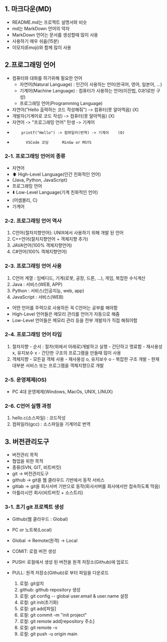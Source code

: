 ## 1. 마크다운(MD)
- README.md는 프로젝트 설명서와 비슷
- md는 MarkDown 언어의 약자
- MarkDown 언어는 문서를 생성할때 많이 사용
- 사용하기 매우 쉬움(15분)
- 이모지(Emoji)와 함께 많이 사용

## 2.프로그래밍 언어
- 컴퓨터와 대화를 하기위해 필요한 언어
    + 자연어(Natural Language) : 인간이 사용하는 언어(한국어, 영어, 일본어, ...)
    + 기계어(Machine Language) : 컴퓨터가 사용하는 언어(이진법, 0과1로만 구성)
    + 프로그래밍 언어(Programming Language) 
- 자연어("Hello 출력하는 코드 작성해줘") -> 컴퓨터(못 알아먹음) (X)
- 개발자(기계어로 코드 작성) -> 컴퓨터(못 알아먹음)            (X)
- 자연어 -> "프로그래밍 언어" 탄생 -> 기계어
-         printf("Hello") -> 컴파일러(번역) -> 기계어    (O) 
-           VSCode 코딩      MinGw or MSYS

### 2-1. 프로그래밍 언어의 종류
- 자연어
-    ⬆️ High-Level Language(인간 친화적인 언어)
-   (Java, Python, JavaScript)
- 프로그래밍 언어
-    ⬇️ Low-Level Language(기계 친화적인 언어)
-   (어셈블리, C)
- 기계어

### 2-2. 프로그래밍 언어 역사
  1. C언어(절차지향언어): UNIX에서 사용하기 위해 개발 된 언어
  2. C++언어(절차지향언어 + 객체지향 추가)
  3. JAVA언어(100% 객체지향언어)
  4. C#언어(100% 객체지향언어)

### 2-3. 프로그래밍 언어 사용
  1. C언어 계열 : 임베디드, 기계(로봇, 공장, 드론, ...), 게임, 복잡한 수식계산
  2. Java : 서비스(WEB, APP)
  3. Python : 서비스(인공지능, web, app)
  4. JavaScript : 서비스(WEB)
  * 어떤 언어를 주력으로 사용하든 꼭 C언어는 공부를 해야함
  * High-Level 언어들은 메모리 관리를 언어가 자동으로 해줌
  * Low-Level 언어들은 메모리 관리 등을 전부 개발자가 직접 해줘야함

### 2-4. 프로그래밍 언어 타입
  1. 절차지향
    - 순서 : 절차(위에서 아래로)개발하고 실행
    - 간단하고 명료함
    - 재사용성 x, 유지보수 x
    - 간단한 구조의 프로그램을 만들때 많이 사용
  2. 객체지향
    - 모든걸 객체 사용
    - 재사용성 o, 유지보수 o
    - 복잡한 구조 개발
    - 현재 대부분 서비스 또는 프로그램을 객체지향으로 개발

### 2-5. 운영체제(OS)
- PC 4대 운영체제(Windows, MacOs, UNIX, LINUX)

### 2-6. C언어 실행 과정
  1. hello.c(소스파일) : 코드작성
  2. 컴파일러(gcc) : 소스파일을 기계어로 번역

## 3. 버전관리도구
  - 버전관리 목적
  - 협업을 위한 목적
  - 종류(SVN, GIT, 비트버킷)
  - git -> 버전관리도구
  - github -> git을 웹 클라우드 기반에서 동작 서비스
  - gitlab -> git을 회사서버 기반으로 동작(회사서버를 회사에서만 접속하도록 막음)
  - 아틀라시안 회사(비트버킷 + 소스트리)

### 3-1. 초기 git 프로젝트 생성
+ Github(웹 클라우드 : Global)
+ PC or 노트북(Local)
+ Global -> Remote(원격) -> Local

+ COMIT: 로컬 버전 생성
+ PUSH: 로컬에서 생성 된 버전을 원격 저장소(Github)에 업로드
+ PULL: 원격 저장소(Github)로 부터 파일을 다운로드

  1. 로컬: git설치
  2. github: github repository 생성
  3. 로컬: git config -- global user.email & user.name 설정
  4. 로컬: git init(초기화)
  5. 로컬: git add[파일]
  6. 로컬: git commit -m "init project"
  7. 로컬: git remote add[repository 주소]
  8. 로컬: git remote -v
  9. 로컬: git push -u origin main